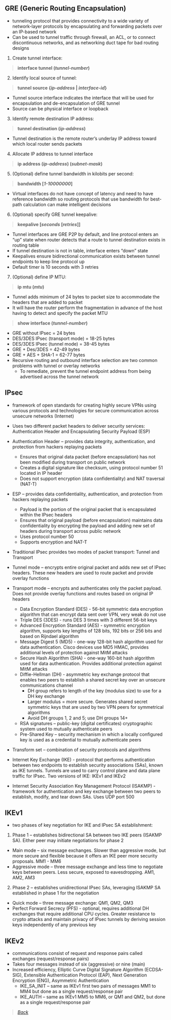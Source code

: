 ## GRE (Generic Routing Encapsulation)  
* tunneling protocol that provides connectivity to a wide variety of network-layer protocols by encapsulating and forwarding packets over an IP-based network  
* Can be used to tunnel traffic through firewall, an ACL, or to connect discontinuous networks, and as networking duct tape for bad routing designs  
1. Create tunnel interface:  
> **interface tunnel (*tunnel-number*)**  
2. Identify local source of tunnel: 
> **tunnel source {*ip-address* | *interface-id*}**  
  * Tunnel source interface indicates the interface that will be used for encapsulation and de-encapsulation of GRE tunnel  
  * Source can be physical interface or loopback  
3. Identify remote destination IP address:  
> **tunnel destination (*ip-address*)**  
  * Tunnel destination is the remote router’s underlay IP address toward which local router sends packets  
4. Allocate IP address to tunnel interface  
> **ip address (*ip-address*) (*subnet-mask*)**  
5. (Optional) define tunnel bandwidth in kilobits per second:  
> **bandwidth [*1-10000000*]**
  * Virtual interfaces do not have concept of latency and need to have reference bandwidth so routing protocols that use bandwidth for best-path calculation can make intelligent decisions  
6.	(Optional) specify GRE tunnel keepalive: 
> **keepalive [*seconds* [*retries*]]**
  * Tunnel interfaces are GRE P2P by default, and line protocol enters an “up” state when router detects that a route to tunnel destination exists in routing table  
  * If tunnel destination is not in table, interface enters “down” state  
  * Keepalives ensure bidirectional communication exists between tunnel endpoints to keep line protocol up  
  * Default timer is 10 seconds with 3 retries  
7.	(Optional) define IP MTU:  
> **ip mtu (*mtu*)**
  * Tunnel adds minimum of 24 bytes to packet size to accommodate the headers that are added to packet  
  * It will have the router perform the fragmentation in advance of the host having to detect and specify the packet MTU  
  
  
> **show interface (*tunnel-number*)**  
* GRE without IPsec = 24 bytes  
* DES/3DES IPsec (transport mode) = 18-25 bytes  
* DES/3DES IPsec (tunnel mode) = 38-45 bytes  
* GRE + Des/3DES = 42-49 bytes  
* GRE + AES + SHA-1 = 62-77 bytes  
* Recursive routing and outbound interface selection are two common problems with tunnel or overlay networks  
  * To remediate, prevent the tunnel endpoint address from being advertised across the tunnel network  
  

## IPsec  
* framework of open standards for creating highly secure VPNs using various protocols and technologies for secure communication across unsecure networks (Internet)  
* Uses two different packet headers to deliver security services: Authentication Header and Encapsulating Security Payload (ESP)  
* Authentication Header – provides data integrity, authentication, and protection from hackers replaying packets  
  * Ensures that original data packet (before encapsulation) has not been modified during transport on public network  
  * Creates a digital signature like checksum, using protocol number 51 located in IP header  
  * Does not support encryption (data confidentiality) and NAT traversal (NAT-T)  
* ESP – provides data confidentiality, authentication, and protection from hackers replaying packets  
  * Payload is the portion of the original packet that is encapsulated within the IPsec headers  
  * Ensures that original payload (before encapsulation) maintains data confidentiality by encrypting the payload and adding new set of headers during transport across public network  
  * Uses protocol number 50  
  * Supports encryption and NAT-T  


* Traditional IPsec provides two modes of packet transport: Tunnel and Transport  
* Tunnel mode – encrypts entire original packet and adds new set of IPsec headers. These new headers are used to route packet and provide overlay functions  
* Transport mode – encrypts and authenticates only the packet payload. Does not provide overlay functions and routes based on original IP headers  
  * Data Encryption Standard (DES) - 56-bit symmetric data encryption algorithm that can encrypt data sent over VPN, very weak do not use  
  * Triple DES (3DES) - runs DES 3 times with 3 different 56-bit keys  
  * Advanced Encryption Standard (AES) - symmetric encryption algorithm, supports key lengths of 128 bits, 192 bits or 256 bits and based on Rijndael algorithm  
  * Message Digest 5 (MD5) - one-way 128-bit hash algorithm used for data authentication. Cisco devices use MD5 HMAC, provides additional levels of protection against MitM attacks  
  * Secure Hash Algorithm (SHA) - one-way 160-bit hash algorithm used for data authentication. Provides additional protection against MitM attacks  
  * Diffie-Hellman (DH) - asymmetric key exchange protocol that enables two peers to establish a shared secret key over an unsecure communications channel  
    * DH group refers to length of the key (modulus size) to use for a DH key exchange  
    * Larger modulus = more secure. Generates shared secret symmetric keys that are used by two VPN peers for symmetrical algorithms  
    * Avoid DH groups 1, 2 and 5; use DH groups 14+  
  * RSA signatures – public-key (digital certificates) cryptographic system used to mutually authenticate peers  
  * Pre-Shared Key – security mechanism in which a locally configured key is used as a credential to mutually authenticate peers  


* Transform set – combination of security protocols and algorithms  
* Internet Key Exchange (IKE) - protocol that performs authentication between two endpoints to establish security associations (SAs), known as IKE tunnels. Tunnels are used to carry control plane and data plane traffic for IPsec. Two versions of IKE: IKEv1 and IKEv2  
* Internet Security Association Key Management Protocol (ISAKMP) - framework for authentication and key exchange between two peers to establish, modify, and tear down SAs. Uses UDP port 500  


## IKEv1  
* two phases of key negotiation for IKE and IPsec SA establishment:
1. Phase 1 – establishes bidirectional SA between two IKE peers (ISAKMP SA). Either peer may initiate negotiations for phase 2  
* Main mode – six message exchanges. Slower than aggressive mode, but more secure and flexible because it offers an IKE peer more security proposals. MM1 - MM6  
* Aggressive mode – three message exchange and less time to negotiate keys between peers. Less secure, exposed to eavesdropping. AM1, AM2, AM3  
 2. Phase 2 – establishes unidirectional IPsec SAs, leveraging ISAKMP SA established in phase 1 for the negotiation  
* Quick mode – three message exchange: QM1, QM2, QM3  
*  Perfect Forward Secrecy (PFS) - optional, requires additional DH exchanges that require additional CPU cycles. Greater resistance to crypto attacks and maintain privacy of IPsec tunnels by deriving session keys independently of any previous key  


## IKEv2
* communications consist of request and response pairs called exchanges (request/response pairs)  
* Takes four messages instead of six (aggressive) or nine (main)  
* Increased efficiency, Elliptic Curve Digital Signature Algorithm (ECDSA-SIG), Extensible Authentication Protocol (EAP), Next Generation Encryption (ENG), Asymmetric Authentication  
  * IKE_SA_INIT – same as IKEv1 first two pairs of messages MM1 to MM4 but done as a single request/response pair  
  * IKE_AUTH – same as IKEv1 MM5 to MM6, or QM1 and QM2, but done as a single request/response pair  


> [*Back*](https://github.com/network-dluong/CCNP-ENCOR/tree/2.0-Virtualization)
